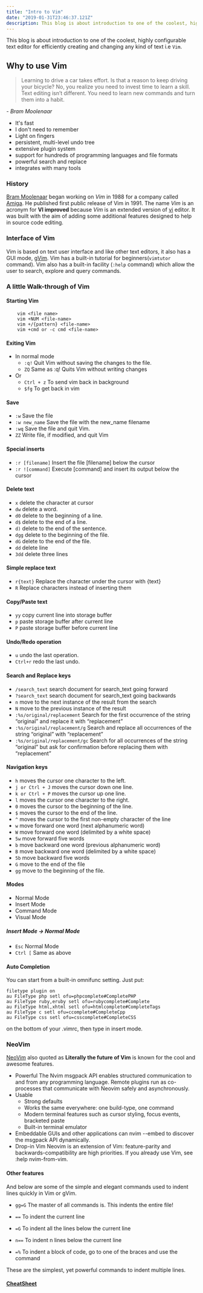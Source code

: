 ```yaml
---
title: "Intro to Vim"
date: "2019-01-31T23:46:37.121Z"
description: This blog is about introduction to one of the coolest, highly configurable text editor for efficiently creating and changing any kind of text i.e `Vim`.
---
```


This blog is about introduction to one of the coolest, highly configurable text editor for efficiently creating and changing any kind of text i.e `Vim`.

## Why to use Vim

> Learning to drive a car takes effort.
> Is that a reason to keep driving your bicycle? No, you realize you need to invest time to learn a skill.
> Text editing isn’t different.
> You need to learn new commands and turn them into a habit.

_- Bram Moolenaar_

- It's fast
- I don't need to remember
- Light on fingers
- persistent, multi-level undo tree
- extensive plugin system
- support for hundreds of programming languages and file formats
- powerful search and replace
- integrates with many tools

### History

[Bram Moolenaar](https://en.wikipedia.org/wiki/Bram_Moolenaar) began working on _Vim_ in 1988 for a company called [Amiga](https://www.amigaos.net/). He published first public release of Vim in 1991.
The name _Vim_ is an acronym for **VI improved** because _Vim_ is an extended version of [vi](https://en.wikipedia.org/wiki/Vi) editor. It was built with the aim of adding some additional features designed to help in source code editing.

### Interface of Vim

Vim is based on text user interface and like other text editors, it also has a GUI mode, [gVim](http://vimdoc.sourceforge.net/htmldoc/gui.html#GUI). Vim has a built-in tutorial for beginners(`vimtutor` command). Vim also has a built-in facility (`:help` command) which allow the user to search, explore and query commands.

### A little Walk-through of Vim

#### Starting Vim

```
    vim <file name>
    vim +NUM <file-name>
    vim +/{pattern} <file-name>
    vim +cmd or -c cmd <file-name>
```

#### Exiting Vim

- In normal mode
  - `:q!` Quit Vim without saving the changes to the file.
  - `ZQ` Same as :q! Quits Vim without writing changes
- Or
  - `Ctrl + z` To send vim back in background
  - `$fg` To get back in vim

#### Save

- `:w` Save the file
- `:w new_name` Save the file with the new_name filename
- `:wq` Save the file and quit Vim.
- `ZZ` Write file, if modified, and quit Vim

#### Special inserts

- `:r [filename]` Insert the file [filename] below the cursor
- `:r ![command]` Execute [command] and insert its output below the cursor

#### Delete text

- `x` delete the character at cursor
- `dw` delete a word.
- `d0` delete to the beginning of a line.
- `d$` delete to the end of a line.
- `d)` delete to the end of the sentence.
- `dgg` delete to the beginning of the file.
- `dG` delete to the end of the file.
- `dd` delete line
- `3dd` delete three lines

#### Simple replace text

- `r{text}` Replace the character under the cursor with {text}
- `R` Replace characters instead of inserting them

#### Copy/Paste text

- `yy` copy current line into storage buffer
- `p` paste storage buffer after current line
- `P` paste storage buffer before current line

#### Undo/Redo operation

- `u` undo the last operation.
- `Ctrl+r` redo the last undo.

#### Search and Replace keys

- `/search_text` search document for search_text going forward
- `?search_text` search document for search_text going backwards
- `n` move to the next instance of the result from the search
- `N` move to the previous instance of the result
- `:%s/original/replacement` Search for the first occurrence of the string “original” and replace it with “replacement”
- `:%s/original/replacement/g` Search and replace all occurrences of the string “original” with “replacement”
- `:%s/original/replacement/gc` Search for all occurrences of the string “original” but ask for confirmation before replacing them with “replacement”

#### Navigation keys

- `h` moves the cursor one character to the left.
- `j or Ctrl + J` moves the cursor down one line.
- `k or Ctrl + P` moves the cursor up one line.
- `l` moves the cursor one character to the right.
- `0` moves the cursor to the beginning of the line.
- `$` moves the cursor to the end of the line.
- `^` moves the cursor to the first non-empty character of the line
- `w` move forward one word (next alphanumeric word)
- `W` move forward one word (delimited by a white space)
- `5w` move forward five words
- `b` move backward one word (previous alphanumeric word)
- `B` move backward one word (delimited by a white space)
- `5b` move backward five words
- `G` move to the end of the file
- `gg` move to the beginning of the file.

#### Modes

- Normal Mode
- Insert Mode
- Command Mode
- Visual Mode

##### Insert Mode -> Normal Mode

- `Esc` Normal Mode
- `Ctrl [` Same as above

#### Auto Completion

You can start from a built-in omnifunc setting.
Just put:

```
filetype plugin on
au FileType php setl ofu=phpcomplete#CompletePHP
au FileType ruby,eruby setl ofu=rubycomplete#Complete
au FileType html,xhtml setl ofu=htmlcomplete#CompleteTags
au FileType c setl ofu=ccomplete#CompleteCpp
au FileType css setl ofu=csscomplete#CompleteCSS
```

on the bottom of your .vimrc, then type <Ctrl-X><Ctrl-O> in insert mode.

### NeoVim

[NeoVim](https://neovim.io/) also quoted as **Literally the future of Vim** is known for the cool and awesome features.

- Powerful
  The Nvim msgpack API enables structured communication to and from any programming language. Remote plugins run as co-processes that communicate with Neovim safely and asynchronously.
- Usable
  - Strong defaults
  - Works the same everywhere: one build-type, one command
  - Modern terminal features such as cursor styling, focus events, bracketed paste
  - Built-in terminal emulator
- Embeddable
  GUIs and other applications can nvim --embed to discover the msgpack API dynamically.
- Drop-in Vim
  Neovim is an extension of Vim: feature-parity and backwards-compatibility are high priorities. If you already use Vim, see :help nvim-from-vim.

#### Other features

And below are some of the simple and elegant commands used to indent lines quickly in Vim or gVim.

- `gg=G` The master of all commands is. This indents the entire file!

- `==` To indent the current line
- `=G` To indent all the lines below the current line

- `n==` To indent n lines below the current line

- `=%` To indent a block of code, go to one of the braces and use the command

These are the simplest, yet powerful commands to indent multiple lines.

#### [CheatSheet](https://vim.rtorr.com/)

